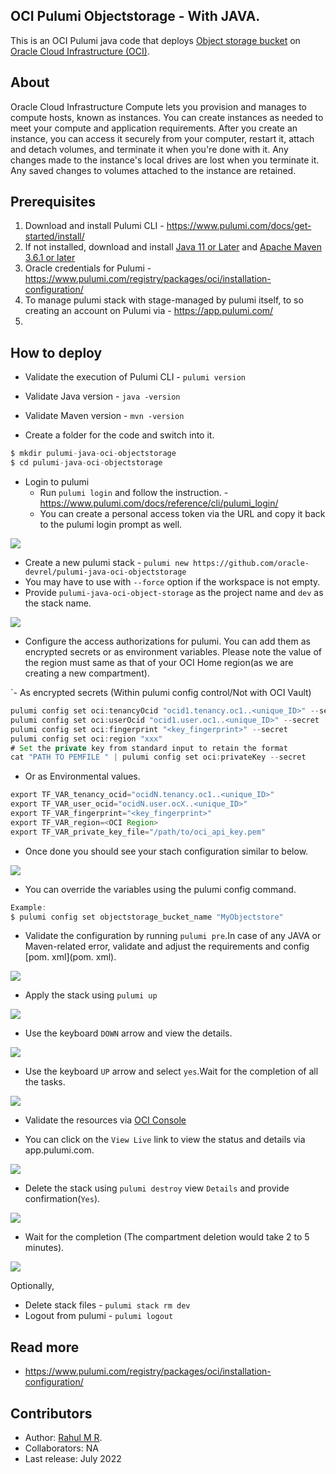 
OCI Pulumi Objectstorage   - With JAVA.
------



This is an OCI Pulumi java code that deploys [Object storage bucket](https://docs.oracle.com/en-us/iaas/Content/Object/Concepts/objectstorageoverview.htm) on [Oracle Cloud Infrastructure (OCI)](https://cloud.oracle.com/en_US/cloud-infrastructure).

## About
Oracle Cloud Infrastructure Compute lets you provision and manages to compute hosts, known as instances. You can create instances as needed to meet your compute and application requirements. After you create an instance, you can access it securely from your computer, restart it, attach and detach volumes, and terminate it when you're done with it. Any changes made to the instance's local drives are lost when you terminate it. Any saved changes to volumes attached to the instance are retained.

## Prerequisites
1. Download and install Pulumi CLI - https://www.pulumi.com/docs/get-started/install/
2. If not installed, download and install [Java 11 or Later](https://www.oracle.com/java/technologies/downloads) and [ Apache Maven 3.6.1 or later](https://maven.apache.org/install.html)
3. Oracle credentials for Pulumi - https://www.pulumi.com/registry/packages/oci/installation-configuration/
4. To  manage pulumi stack with stage-managed by pulumi itself, to so creating an account on Pulumi via - https://app.pulumi.com/
5.
## How to deploy

- Validate the execution of Pulumi CLI - `pulumi version`
- Validate Java version - `java -version`
- Validate Maven version - `mvn -version`

- Create a folder for the code and switch into it.
```java
$ mkdir pulumi-java-oci-objectstorage
$ cd pulumi-java-oci-objectstorage
```
- Login to pulumi
  - Run  `pulumi login` and follow the instruction. - https://www.pulumi.com/docs/reference/cli/pulumi_login/
  - You can create a personal access token via the URL and copy it back to the pulumi login prompt as well.

![](images/oci-pulumi-access-token.png)

- Create a new pulumi stack - `pulumi new https://github.com/oracle-devrel/pulumi-java-oci-objectstorage`
- You may have to use with `--force` option if the workspace is not empty.
- Provide `pulumi-java-oci-object-storage` as the project name and `dev` as the stack name.

![](images/oci-pulumi-project-details.png)

- Configure the access authorizations for pulumi. You can add them as encrypted secrets or as environment variables. Please note the value of the region must same as that of your OCI Home region(as we are creating a new compartment).

`- As encrypted secrets (Within pulumi config control/Not with OCI Vault)

```java
pulumi config set oci:tenancyOcid "ocid1.tenancy.oc1..<unique_ID>" --secret
pulumi config set oci:userOcid "ocid1.user.oc1..<unique_ID>" --secret
pulumi config set oci:fingerprint "<key_fingerprint>" --secret
pulumi config set oci:region "xxx"
# Set the private key from standard input to retain the format
cat "PATH TO PEMFILE " | pulumi config set oci:privateKey --secret
```
- Or as Environmental values.
```java
export TF_VAR_tenancy_ocid="ocidN.tenancy.oc1..<unique_ID>"
export TF_VAR_user_ocid="ocidN.user.ocX..<unique_ID>"
export TF_VAR_fingerprint="<key_fingerprint>"
export TF_VAR_region=<OCI Region>
export TF_VAR_private_key_file="/path/to/oci_api_key.pem"
```
- Once done you should see your stach configuration similar to below.

![](images/oci-pulumi-stack-yaml.png)

- You can override the variables using the pulumi config command.

```java
Example:
$ pulumi config set objectstorage_bucket_name "MyObjectstore"
```

- Validate the configuration by running `pulumi pre`.In case of any JAVA or Maven-related error, validate and adjust the requirements and config [pom. xml](pom. xml).

![](images/oci-pulumi-pre.png)

- Apply the stack using `pulumi up`

![](images/oci-pulumi-up-1.png)

- Use the keyboard `DOWN` arrow and view the details.

![](images/oci-pulumi-up-details.png)

- Use the keyboard `UP` arrow and select `yes`.Wait for the completion of all the tasks.

![](images/oci-pulumi-up-done.png)

- Validate the resources via [OCI Console](https://cloud.oracle.com) 

- You can click on the `View Live` link to view the status and details via app.pulumi.com.

![](images/oci-pulumi-details-ui.png)

- Delete the stack using `pulumi destroy` view `Details` and provide confirmation(`Yes`).

![](images/oci-pulumi-destroy.png)

- Wait for the completion (The compartment deletion would take 2 to 5 minutes).

![](images/oci-pulumi-stack-delete.png)

Optionally,
- Delete stack files - `pulumi stack rm dev`
- Logout from pulumi - `pulumi logout`

## Read more

- https://www.pulumi.com/registry/packages/oci/installation-configuration/

## Contributors

- Author: [Rahul M R](https://github.com/RahulMR42).
- Collaborators: NA
- Last release: July 2022


